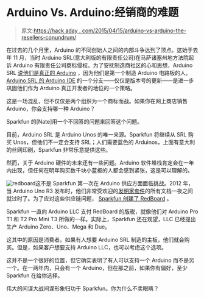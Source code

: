 # Arduino Vs. Arduino:经销商的难题

> 原文:[https://hack aday . com/2015/04/15/arduino-vs-arduino-the-resellers-conundrum/](https://hackaday.com/2015/04/15/arduino-vs-arduino-the-resellers-conundrum/)

在过去的几个月里，Arduino 的不同创始人之间的内部斗争达到了顶点。这始于去年 11 月，当时 Arduino SRL(意大利版的有限责任公司)在马萨诸塞州地方法院起诉 Arduino 有限责任公司商标侵权。为了安抚制造商社区的心和思想，Arduino SRL [说他们是真正的 Arduino](http://hackaday.com/2015/03/28/arduino-srl-to-distributors-were-the-real-arduino/) ，因为他们是第一个制造 Arduino 电路板的人。[Arduino SRL 的 Arduino IDE](http://hackaday.com/2015/04/06/arduino-ide-forked/) 的一个分支——仅仅是版本号的更新——是进一步巩固他们作为 Arduino 真正开发者的地位的一个策略。

这是一场混乱，但不仅仅是两个组织为一个商标而战。如果你在网上商店销售 Arduino，你会支持哪一种 Arduino？

Sparkfun 的[Nate]用一个不回答的问题来回答这个问题。

目前，Arduino SRL 是 Arduino Unos 的唯一来源。Sparkfun 将继续从 SRL 购买 Unos，但他们不一定会支持 SRL；人们需要蓝色的 Arduinos，上面有意大利的丝网印刷，Sparkfun 非常乐意提供这些。

然而，关于 Arduino 硬件的未来还有一些问题。Arduino 软件堆栈肯定会在一年内出现，但任何在明年购买数千块小蓝板的人都会感到紧张，这是可以理解的。

![redboard](../Images/cee5057d408f0a98cc245f00cb17741f.png)这不是 Sparkfun 第一次在 Arduino 供应方面面临挑战。2012 年，当 Arduino Uno R3 发布时，他们非常受欢迎的[发明家套件](https://www.sparkfun.com/products/12060)的所有文档一夜之间就过时了。为了应对这些供应链问题， [Sparkfun 创建了 RedBoard](https://www.sparkfun.com/products/12757) 。

Sparkfun 一直向 Arduino LLC 支付 RedBoard 的版税，就像他们对 Arduino Pro T1 和 T2 Pro Mini T3 所做的一样。实际上，Sparkfun 还在观望，LLC 已经提出生产 Arduino Zero、Uno、Mega 和 Due。

这其中的原因是消费者。如果有人想要 Arduino SRL 制造的主板，他们就会购买。但是，如果客户想要支持 Arduino LLC，也可以考虑这个选项。

这并不是一个很好的位置，但它确实表明了有人可以支持一个 Arduino 而不是另一个。在一两年内，只会有一个 Arduino，但在那之前，如果你有偏好，至少 Sparkfun 在给你选择。

伟大的间谍大战间谍形象归功于 Sparkfun。你为什么不卖眼睛？